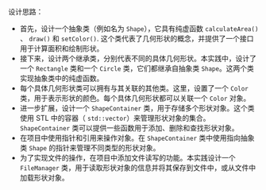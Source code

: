 设计思路：
- 首先，设计一个抽象类（例如名为 `Shape`），它具有纯虚函数 `calculateArea()` 、 `draw()` 和 `setColor()`. 这个类代表了几何形状的概念，并提供了一个接口用于计算面积和绘制形状。
- 接下来，设计两个继承类，分别代表不同的具体几何形状。本实践中，设计了一个 `Rectangle` 类和一个 `Circle` 类，它们都继承自抽象类 `Shape`。这两个类实现抽象类中的纯虚函数。
- 每个具体几何形状类可以拥有与其关联的其他类。这里，设置了一个 `Color` 类，用于表示形状的颜色。每个具体几何形状都可以关联一个 `Color` 对象。
- 进一步扩展，设计一个 `ShapeContainer` 类，用于存储多个形状对象。这个类使用 STL 中的容器（ `std::vector`）来管理形状对象的集合。`ShapeContainer` 类可以提供一些函数用于添加、删除和查找形状对象。
- 在项目中使用指针和引用来操作对象。在 `ShapeContainer` 类中使用指向抽象类 `Shape` 的指针来管理不同类型的形状对象。
- 为了实现文件的操作，在项目中添加文件读写的功能。本实践设计一个 `FileManager` 类，用于读取形状对象的信息并将其保存到文件中，或从文件中加载形状对象。